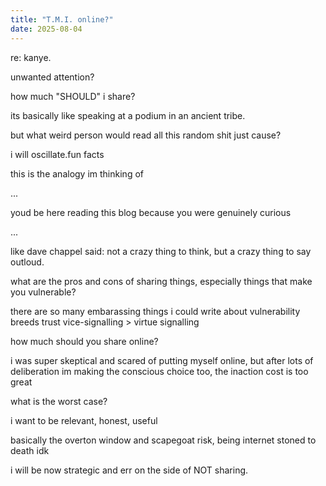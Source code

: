 ```yaml
---
title: "T.M.I. online?"
date: 2025-08-04
---
```


re: kanye.

unwanted attention?

how much "SHOULD" i share?

its basically like speaking at a podium in an ancient tribe.

but what weird person would read all this random shit just cause?

i will oscillate.fun facts

this is the analogy im thinking of

...

youd be here reading this blog because you were genuinely curious

...

like dave chappel said: not a crazy thing to think, but a crazy thing to say outloud.

what are the pros and cons of sharing things, especially things that make you vulnerable?

there are so many embarassing things i could write about
vulnerability breeds trust
vice-signalling > virtue signalling

how much should you share online?

i was super skeptical and scared of putting myself online, but after lots of deliberation im making the conscious choice too, the inaction cost is too great

what is the worst case?

i want to be relevant, honest, useful

basically the overton window and scapegoat risk, being internet stoned to death idk

i will be now strategic and err on the side of NOT sharing.

